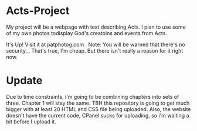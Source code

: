 # Acts-Project
My project will be a webpage with text describing Acts. I plan to use some of my own photos todisplay God's creatoins and events from Acts.

It's Up! Visit it at patphotog.com . Note: You will be warned that there's no security... That's true, I'm cheap. But there isn't really a reason for it right now.

# Update
Due to time constraints, i'm going to be combining chapters into sets of three. Chapter 1 will stay the same.
TBH this repository is going to get much bigger with at least 20 HTML and CSS file being uploaded. Also, the website doesn't have the current code, CPanel sucks for uploading, so i'm waiting a bit before I upload it.
